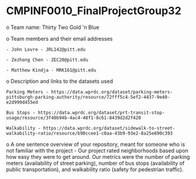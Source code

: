 # CMPINF0010_FinalProjectGroup32

o	Team name: Thirty Two Gold 'n Blue

o	Team members and their email addresses
	
	- John Lovre - JRL142@pitt.edu

	- Zezhong Chen - ZEC20@pitt.edu

	- Matthew Kindja - MRK161@pitt.edu


o	Description and links to the datasets used

	Parking Meters - https://data.wprdc.org/dataset/parking-meters-pittsburgh-parking-authority/resource/72fff5c4-5ef2-4437-9e40-e2d999d455ed

	Bus Stops - https://data.wprdc.org/dataset/prt-transit-stop-usage/resource/3f40b94b-4ac4-48f1-8c61-8439d2d2f420

	Walkability - https://data.wprdc.org/dataset/sidewalk-to-street-walkability-ratio/resource/b90ccee1-c0aa-43b9-93e2-8a25e690c393

o	A one sentence overview of your repository, meant for someone who is not familiar with the project
	- Our project rated neighborhoods based upon how easy they were to get around. Our metrics were the number of parking meters (availability of street parking), number of bus stops (availability of public transportation), and walkability ratio (safety for pedestrian traffic).
